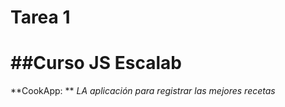 # Tarea 1
##Curso JS Escalab
====================
**CookApp: **
*LA aplicación para registrar las mejores recetas*
